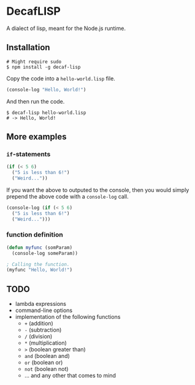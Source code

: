 # DecafLISP

A dialect of lisp, meant for the Node.js runtime.

## Installation

```shell
# Might require sudo
$ npm install -g decaf-lisp
```

Copy the code into a `hello-world.lisp` file.

```lisp
(console-log "Hello, World!")
```

And then run the code.

```shell
$ decaf-lisp hello-world.lisp
# -> Hello, World!
```

## More examples

### `if`-statements

```lisp
(if (< 5 6)
  ("5 is less than 6!")
  ("Weird..."))
```

If you want the above to outputed to the console, then you would simply prepend the above code with a `console-log` call.

```lisp
(console-log (if (< 5 6)
  ("5 is less than 6!")
  ("Weird...")))
```

### function definition

```lisp
(defun myfunc (somParam)
  (console-log someParam))

; Calling the function.
(myfunc "Hello, World!")
```

## TODO

* lambda expressions
* command-line options
* implementation of the following functions
  * `+` (addition)
  * `-` (subtraction)
  * `/` (division)
  * `*` (multiplication)
  * `>` (boolean greater than)
  * `and` (boolean and)
  * `or` (boolean or)
  * `not` (boolean not)
  * ... and any other that comes to mind